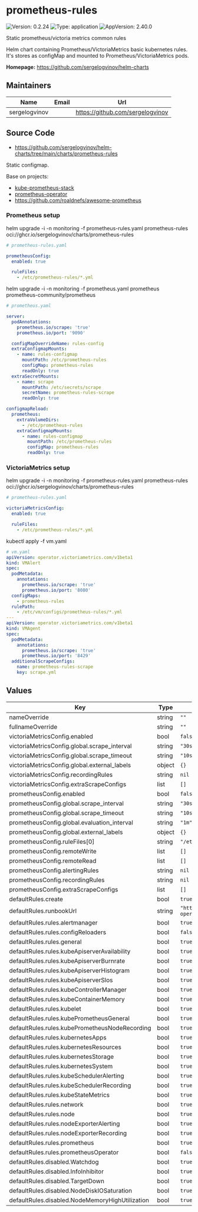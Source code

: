 # prometheus-rules

![Version: 0.2.24](https://img.shields.io/badge/Version-0.2.24-informational?style=flat-square) ![Type: application](https://img.shields.io/badge/Type-application-informational?style=flat-square) ![AppVersion: 2.40.0](https://img.shields.io/badge/AppVersion-2.40.0-informational?style=flat-square)

Static prometheus/victoria metrics common rules

Helm chart containing Prometheus/VictoriaMetrics basic kubernetes rules.
It's stores as configMap and mounted to Prometheus/VictoriaMetrics pods.

**Homepage:** <https://github.com/sergelogvinov/helm-charts>

## Maintainers

| Name | Email | Url |
| ---- | ------ | --- |
| sergelogvinov |  | <https://github.com/sergelogvinov> |

## Source Code

* <https://github.com/sergelogvinov/helm-charts/tree/main/charts/prometheus-rules>

Static configmap.

Base on projects:
* [kube-prometheus-stack](https://github.com/prometheus-community/helm-charts)
* [prometheus-operator](https://github.com/prometheus-operator/kube-prometheus/tree/main/manifests)
* https://github.com/roaldnefs/awesome-prometheus

### Prometheus setup

helm upgrade -i -n monitoring -f prometheus-rules.yaml prometheus-rules oci://ghcr.io/sergelogvinov/charts/prometheus-rules

```yaml
# prometheus-rules.yaml

prometheusConfig:
  enabled: true

  ruleFiles:
    - /etc/prometheus-rules/*.yml
```

helm upgrade -i -n monitoring -f prometheus.yaml prometheus prometheus-community/prometheus

```yaml
# prometheus.yaml

server:
  podAnnotations:
    prometheus.io/scrape: 'true'
    prometheus.io/port: '9090'

  configMapOverrideName: rules-config
  extraConfigmapMounts:
    - name: rules-configmap
      mountPath: /etc/prometheus-rules
      configMap: prometheus-rules
      readOnly: true
  extraSecretMounts:
    - name: scrape
      mountPath: /etc/secrets/scrape
      secretName: prometheus-rules-scrape
      readOnly: true

configmapReload:
  prometheus:
    extraVolumeDirs:
      - /etc/prometheus-rules
    extraConfigmapMounts:
      - name: rules-configmap
        mountPath: /etc/prometheus-rules
        configMap: prometheus-rules
        readOnly: true
```

### VictoriaMetrics setup

helm upgrade -i -n monitoring -f prometheus-rules.yaml prometheus-rules oci://ghcr.io/sergelogvinov/charts/prometheus-rules

```yaml
# prometheus-rules.yaml

victoriaMetricsConfig:
  enabled: true

  ruleFiles:
    - /etc/prometheus-rules/*.yml
```

kubectl apply -f vm.yaml

```yaml
# vm.yaml
apiVersion: operator.victoriametrics.com/v1beta1
kind: VMAlert
spec:
  podMetadata:
    annotations:
      prometheus.io/scrape: 'true'
      prometheus.io/port: '8080'
  configMaps:
    - prometheus-rules
  rulePath:
    - /etc/vm/configs/prometheus-rules/*.yml
---
apiVersion: operator.victoriametrics.com/v1beta1
kind: VMAgent
spec:
  podMetadata:
    annotations:
      prometheus.io/scrape: 'true'
      prometheus.io/port: '8429'
  additionalScrapeConfigs:
    name: prometheus-rules-scrape
    key: scrape.yml
```

## Values

| Key | Type | Default | Description |
|-----|------|---------|-------------|
| nameOverride | string | `""` |  |
| fullnameOverride | string | `""` |  |
| victoriaMetricsConfig.enabled | bool | `false` |  |
| victoriaMetricsConfig.global.scrape_interval | string | `"30s"` |  |
| victoriaMetricsConfig.global.scrape_timeout | string | `"10s"` |  |
| victoriaMetricsConfig.global.external_labels | object | `{}` |  |
| victoriaMetricsConfig.recordingRules | string | `nil` |  |
| victoriaMetricsConfig.extraScrapeConfigs | list | `[]` |  |
| prometheusConfig.enabled | bool | `false` |  |
| prometheusConfig.global.scrape_interval | string | `"30s"` |  |
| prometheusConfig.global.scrape_timeout | string | `"10s"` |  |
| prometheusConfig.global.evaluation_interval | string | `"1m"` |  |
| prometheusConfig.global.external_labels | object | `{}` |  |
| prometheusConfig.ruleFiles[0] | string | `"/etc/prometheus-rules/*.yml"` |  |
| prometheusConfig.remoteWrite | list | `[]` |  |
| prometheusConfig.remoteRead | list | `[]` |  |
| prometheusConfig.alertingRules | string | `nil` |  |
| prometheusConfig.recordingRules | string | `nil` |  |
| prometheusConfig.extraScrapeConfigs | list | `[]` |  |
| defaultRules.create | bool | `true` |  |
| defaultRules.runbookUrl | string | `"https://runbooks.prometheus-operator.dev/runbooks"` |  |
| defaultRules.rules.alertmanager | bool | `true` |  |
| defaultRules.rules.configReloaders | bool | `false` |  |
| defaultRules.rules.general | bool | `true` |  |
| defaultRules.rules.kubeApiserverAvailability | bool | `true` |  |
| defaultRules.rules.kubeApiserverBurnrate | bool | `true` |  |
| defaultRules.rules.kubeApiserverHistogram | bool | `true` |  |
| defaultRules.rules.kubeApiserverSlos | bool | `true` |  |
| defaultRules.rules.kubeControllerManager | bool | `true` |  |
| defaultRules.rules.kubeContainerMemory | bool | `true` |  |
| defaultRules.rules.kubelet | bool | `true` |  |
| defaultRules.rules.kubePrometheusGeneral | bool | `true` |  |
| defaultRules.rules.kubePrometheusNodeRecording | bool | `true` |  |
| defaultRules.rules.kubernetesApps | bool | `true` |  |
| defaultRules.rules.kubernetesResources | bool | `true` |  |
| defaultRules.rules.kubernetesStorage | bool | `true` |  |
| defaultRules.rules.kubernetesSystem | bool | `true` |  |
| defaultRules.rules.kubeSchedulerAlerting | bool | `true` |  |
| defaultRules.rules.kubeSchedulerRecording | bool | `true` |  |
| defaultRules.rules.kubeStateMetrics | bool | `true` |  |
| defaultRules.rules.network | bool | `true` |  |
| defaultRules.rules.node | bool | `true` |  |
| defaultRules.rules.nodeExporterAlerting | bool | `true` |  |
| defaultRules.rules.nodeExporterRecording | bool | `true` |  |
| defaultRules.rules.prometheus | bool | `true` |  |
| defaultRules.rules.prometheusOperator | bool | `false` |  |
| defaultRules.disabled.Watchdog | bool | `true` |  |
| defaultRules.disabled.InfoInhibitor | bool | `true` |  |
| defaultRules.disabled.TargetDown | bool | `true` |  |
| defaultRules.disabled.NodeDiskIOSaturation | bool | `true` |  |
| defaultRules.disabled.NodeMemoryHighUtilization | bool | `true` |  |
